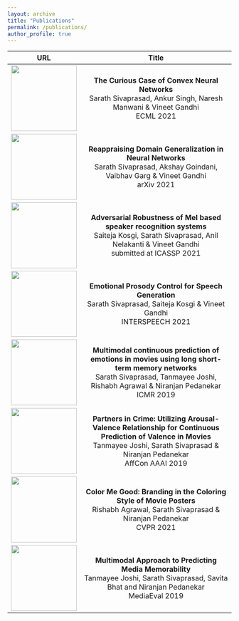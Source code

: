 ```yaml
---
layout: archive
title: "Publications"
permalink: /publications/
author_profile: true
---
```


<!-- |![An image](/images/foo-bar-identity-th.jpg) | Reappraising Domain Generalization in Neural Networks  | -->
<!-- |---|---| -->


URL             |  Title
:-------------------------:|:-------------------------:
[<img src="/images/convex.jpg" width="148">](https://arxiv.org/pdf/2006.05103.pdf)  | <b> The Curious Case of Convex Neural Networks</b> <br/> Sarath Sivaprasad, Ankur Singh, Naresh Manwani & Vineet Gandhi<br/> ECML 2021
[<img src="/images/dg.jpg" width="148">](https://arxiv.org/pdf/2110.07981.pdf)  | <b> Reappraising Domain Generalization in Neural Networks</b> <br/>Sarath Sivaprasad, Akshay Goindani, Vaibhav Garg & Vineet Gandhi<br/> arXiv 2021
[<img src="/images/vgg.jpg" width="148">](https://arxiv.org/pdf/2110.07981.pdf)  | <b> Adversarial Robustness of Mel based speaker recognition systems</b> <br/>Saiteja Kosgi, Sarath Sivaprasad, Anil Nelakanti & Vineet Gandhi<br/> submitted at ICASSP 2021
[<img src="/images/tts1.jpg" width="148">](https://www.isca-speech.org/archive/pdfs/interspeech_2021/sivaprasad21_interspeech.pdf)  | <b> Emotional Prosody Control for Speech Generation</b>  <br/> Sarath Sivaprasad, Saiteja Kosgi & Vineet Gandhi<br/> INTERSPEECH 2021
[<img src="/images/ar-val.png" width="148">](https://dl.acm.org/doi/pdf/10.1145/3206025.3206076)  | <b> Multimodal continuous prediction of emotions in movies using long short-term memory networks</b> <br/> Sarath Sivaprasad, Tanmayee Joshi, Rishabh Agrawal & Niranjan Pedanekar <br/> ICMR 2019
[<img src="/images/crime.png" width="148">](http://ceur-ws.org/Vol-2328/1_paper_9.pdf)  | <b> Partners in Crime: Utilizing Arousal-Valence Relationship for Continuous Prediction of Valence in Movies</b> <br/> Tanmayee Joshi, Sarath Sivaprasad & Niranjan Pedanekar<br/> AffCon AAAI 2019
[<img src="/images/wb.png" width="148">](https://openaccess.thecvf.com/content/CVPR2021W/CVFAD/papers/Agrawal_Color_Me_Good_Branding_in_the_Coloring_Style_of_Movie_CVPRW_2021_paper.pdf)  | <b> Color Me Good: Branding in the Coloring Style of Movie Posters</b> <br/> Rishabh Agrawal, Sarath Sivaprasad & Niranjan Pedanekar <br/> CVPR 2021
[<img src="/images/mem.jpg" width="148">](http://ceur-ws.org/Vol-2283/MediaEval_18_paper_41.pdf)  | <b> Multimodal Approach to Predicting Media Memorability</b> <br/> Tanmayee Joshi, Sarath Sivaprasad, Savita Bhat and Niranjan Pedanekar<br/> MediaEval 2019



<!-- {% if author.googlescholar %}
  You can also find my articles on <u><a href="{{author.googlescholar}}">my Google Scholar profile</a>.</u>
{% endif %}

{% include base_path %}

{% for post in site.publications reversed %}
  {% include archive-single.html %}
{% endfor %} -->
